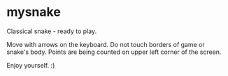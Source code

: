 # mysnake
 Classical snake - ready to play.

 Move with arrows on the keyboard.
 Do not touch borders of game or snake's body.
 Points are being counted on upper left corner of the screen.

 Enjoy yourself. :)

